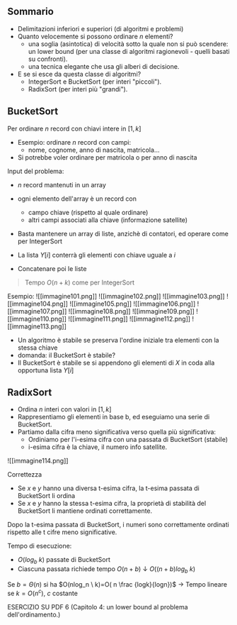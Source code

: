 ## Sommario

- Delimitazioni inferiori e superiori (di algoritmi e problemi)
- Quanto velocemente si possono ordinare $n$ elementi?
	- una soglia (asintotica) di velocità sotto la quale non si può scendere: un lower bound (per una classe di algoritmi ragionevoli - quelli basati su confronti).
	- una tecnica elegante che usa gli alberi di decisione.
- E se si esce da questa classe di algoritmi?
	- IntegerSort e BucketSort (per interi "piccoli").
	- RadixSort (per interi più "grandi").

## BucketSort

Per ordinare $n$ record con chiavi intere in $[1,k]$
- Esempio: ordinare $n$ record con campi:
	- nome, cognome, anno di nascita, matricola...
- Si potrebbe voler ordinare per matricola o per anno di nascita

Input del problema:
- $n$ record mantenuti in un array
- ogni elemento dell'array è un record con
	- campo chiave (rispetto al quale ordinare)
	- altri campi associati alla chiave (informazione satellite)

- Basta mantenere un array di liste, anzichè di contatori, ed operare come per IntegerSort
- La lista $Y[i]$ conterrà gli elementi con chiave uguale a $i$
- Concatenare poi le liste

>Tempo $O(n+k)$ come per IntegerSort

Esempio:
![[immagine101.png]]
![[immagine102.png]]
![[immagine103.png]]
![[immagine104.png]]
![[immagine105.png]]
![[immagine106.png]]
![[immagine107.png]]
![[immagine108.png]]
![[immagine109.png]]
![[immagine110.png]]
![[immagine111.png]]
![[immagine112.png]]
![[immagine113.png]]

- Un algoritmo è stabile se preserva l'ordine iniziale tra elementi con la stessa chiave
- domanda: il BucketSort è stabile?
- Il BucketSort è stabile se si appendono gli elementi di $X$ in coda alla opportuna lista $Y[i]$

## RadixSort

- Ordina $n$ interi con valori in $[1, k]$ 
- Rappresentiamo gli elementi in base b, ed eseguiamo una serie di BucketSort.
- Partiamo dalla cifra meno significativa verso quella più significativa:
	- Ordiniamo per l'i-esima cifra con una passata di BucketSort (stabile)
	- i-esima cifra è la chiave, il numero info satellite.

![[immagine114.png]]

Correttezza

- Se $x$ e $y$ hanno una diversa t-esima cifra, la t-esima passata di BucketSort li ordina
- Se $x$ e $y$ hanno la stessa t-esima cifra, la proprietà di stabilità del BucketSort li mantiene ordinati correttamente.

Dopo la t-esima passata di BucketSort, i numeri sono correttamente ordinati rispetto alle t cifre meno significative.

Tempo di esecuzione:
- $O(log_b \ k)$ passate di BucketSort
- Ciascuna passata richiede tempo $O(n+b)$
				$\downarrow$ 
			$O((n+b)log_b \ k)$ 

Se $b = \Theta(n)$ si ha $O(nlog_n \ k)=O( n \frac {logk}{logn})$ 
$\rightarrow$ Tempo lineare se $k = O(n^c)$, $c$ costante

ESERCIZIO SU PDF 6 (Capitolo 4: un lower bound al problema dell'ordinamento.)